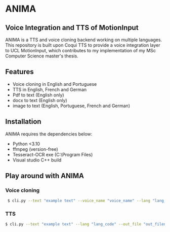 # ANIMA
## Voice Integration and TTS of MotionInput

ANIMA is a TTS and voice cloning backend working on multiple languages. This repository is built upon Coqui TTS to provide a voice integration layer to UCL MotionInput, which contributes to my implementation of  my MSc Computer Science master's thesis.

## Features

- Voice cloning in English and Portuguese
- TTS in English, French and German
- Pdf to text (English only)
- docx to text (English only)
- image to text (English, Portuguese, French and German)


## Installation

ANIMA requires the dependencies below:
- Python <3.10
- ffmpeg (version-free)
- Tesseract-OCR exe (C:\Program Files)
- Visual studio C++ build 

## Play around with ANIMA

### Voice cloning

```sh
 $ cli.py --text "example text" --voice_name "voice_name" --lang "lang_code" --out_file "out_filename.wav"
```

### TTS 
```sh
$ cli.py --text "example text" --lang "lang_code" --out_file "out_filename.wav"
```
